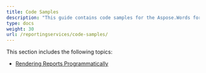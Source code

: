 ```yaml
---
title: Code Samples
description: "This guide contains code samples for the Aspose.Words for Reporting Services."
type: docs
weight: 30
url: /reportingservices/code-samples/
---
```


This section includes the following topics:

- [Rendering Reports Programmatically](/words/reportingservices/rendering-reports-programmatically/)
